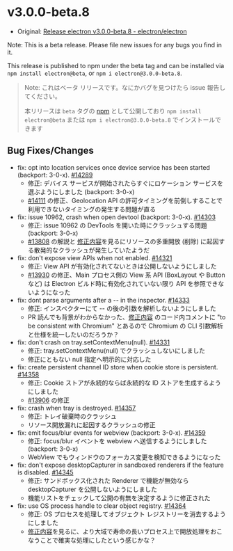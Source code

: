 # v3.0.0-beta.8

* Original: [Release electron v3.0.0-beta.8 - electron/electron](https://github.com/electron/electron/releases/tag/v3.0.0-beta.8)

Note: This is a beta release. Please file new issues for any bugs you find in it.

This release is published to npm under the beta tag and can be installed via `npm install electron@beta`, or `npm i electron@3.0.0-beta.8`.

> Note: これはベータ リリースです。なにかバグを見つけたら issue 報告してください。
>
> 本リリースは `beta` タグの [npm](https://www.npmjs.com/package/electron) として公開しており `npm install electron@beta` または `npm i electron@3.0.0-beta.8` でインストールできます

## Bug Fixes/Changes

* fix: opt into location services once device service has been started (backport: 3-0-x). [#14289](https://github.com/electron/electron/pull/14289)
  * 修正: デバイス サービスが開始されたらすぐにロケーション サービスを選ぶようにしました  (backport: 3-0-x)
  * [#14111](https://github.com/electron/electron/issues/14111) の修正、Geolocation API の許可タイミングを前倒しすることで利用できないタイミングの発生する問題が直る
* fix: issue 10962, crash when open devtool (backport: 3-0-x). [#14303](https://github.com/electron/electron/pull/14303)
  * 修正: issue 10962 の DevTools を開いた時にクラッシュする問題 (backport: 3-0-x)
  * [#13808](https://github.com/electron/electron/pull/13808) の解説と [修正内容](https://github.com/electron/electron/pull/13808/files)を見るにリソースの多重開放 (削除) に起因する散発的なクラッシュが発生していたようだ
* fix: don't expose view APIs when not enabled. [#14321](https://github.com/electron/electron/pull/14321)
  * 修正: View API が有効化されてないときは公開しないようにしました
  * [#13930](https://github.com/electron/electron/issues/13930) の修正、Main プロセス側の View 系 API (BoxLayout や Button など) は Electron ビルド時に有効化されていない限り API を参照できないようになった
* fix: dont parse arguments after a -- in the inspector. [#14333](https://github.com/electron/electron/pull/14333)
  * 修正: インスペクターにて -- の後の引数を解析しないようにしました
  * PR 読んでも背景がわからなかった、[修正内容](https://github.com/electron/electron/pull/14297/files) のコード内コメントに "to be consistent with Chromium" とあるので Chromium の CLI 引数解析と仕様を統一したいのだろうか？
* fix: don't crash on tray.setContextMenu(null). [#14331](https://github.com/electron/electron/pull/14331)
  * 修正: tray.setContextMenu(null) でクラッシュしないにしました
  * 修正にともない null 指定へ明示的に対応した
* fix: create persistent channel ID store when cookie store is persistent. [#14358](https://github.com/electron/electron/pull/14358)
  * 修正: Cookie ストアが永続的ならば永続的な ID ストアを生成するようにしました
  * [#13906](https://github.com/electron/electron/issues/13906) の修正
* fix: crash when tray is destroyed. [#14357](https://github.com/electron/electron/pull/14357)
  * 修正: トレイ破棄時のクラッシュ
  * リソース開放漏れに起因するクラッシュの修正
* fix: emit focus/blur events for webview (backport: 3-0-x). [#14359](https://github.com/electron/electron/pull/14359)
  * 修正: focus/blur イベントを webview へ送信するようにしました  (backport: 3-0-x)
  * WebView でもウィンドウのフォーカス変更を検知できるようになった
* fix: don't expose desktopCapturer in sandboxed renderers if the feature is disabled. [#14345](https://github.com/electron/electron/pull/14345)
  * 修正: サンドボックス化された Renderer で機能が無効なら desktopCapturer を公開しないようにしました
  * 機能リストをチェックして公開の有無を決定するように修正された
* fix: use OS process handle to clear object registry. [#14364](https://github.com/electron/electron/pull/14364)
  * 修正: OS プロセスを処理してオブジェクト レジストリーを消去するようにしました
  * [修正内容](https://github.com/electron/electron/pull/14364/files)を見るに、より大域で寿命の長いプロセス上で開放処理をおこなうことで確実な処理にしたという感じかな？
